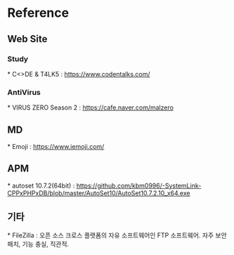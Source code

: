 # Reference
## Web Site
### Study
\* C<>DE & T4LK5 : https://www.codentalks.com/
### AntiVirus
\* VIRUS ZERO Season 2 : https://cafe.naver.com/malzero

## MD

\* Emoji : https://www.iemoji.com/

## APM
\* autoset 10.7.2(64bit) : https://github.com/kbm0996/-SystemLink-CPPxPHPxDB/blob/master/AutoSet10/AutoSet10.7.2.10_x64.exe

## 기타
\* FileZilla : 오픈 소스 크로스 플랫폼의 자유 소프트웨어인 FTP 소프트웨어. 자주 보안 패치, 기능 충실, 직관적.
